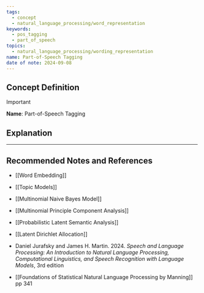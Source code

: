 ```yaml
---
tags:
  - concept
  - natural_language_processing/word_representation
keywords:
  - pos_tagging
  - part_of_speech
topics:
  - natural_language_processing/wording_representation
name: Part-of-Speech Tagging
date of note: 2024-09-08
---
```


## Concept Definition

>[!important]
>**Name**: Part-of-Speech Tagging



## Explanation





-----------
##  Recommended Notes and References


- [[Word Embedding]]
- [[Topic Models]]
- [[Multinomial Naive Bayes Model]]
- [[Multinomial Principle Component Analysis]]
- [[Probabilistic Latent Semantic Analysis]]
- [[Latent Dirichlet Allocation]]

- Daniel Jurafsky and James H. Martin. 2024. *Speech and Language Processing: An Introduction to Natural Language Processing, Computational Linguistics, and Speech Recognition with Language Models*, 3rd edition
- [[Foundations of Statistical Natural Language Processing by Manning]] pp 341